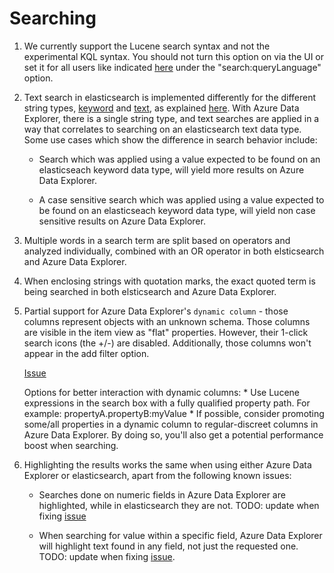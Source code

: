 # Searching

1. We currently support the Lucene search syntax and not the experimental KQL syntax.
You should not turn this option on via the UI or set it for all users like indicated [here](https://www.elastic.co/guide/en/kibana/current/advanced-options.html) under the "search:queryLanguage" option.

2. Text search in elasticsearch is implemented differently for the different string types, [keyword](https://www.elastic.co/guide/en/elasticsearch/reference/current/keyword.html) and [text](https://www.elastic.co/guide/en/elasticsearch/reference/current/text.html), as explained [here](https://www.elastic.co/blog/strings-are-dead-long-live-strings). With Azure Data Explorer, there is a single string type, and text searches are applied in a way that correlates to searching on an elasticsearch text data type. Some use cases which show the difference in search behavior include:

    * Search which was applied using a value expected to be found on an elasticseach keyword data type, will yield more results on Azure Data Explorer.

    * A case sensitive search which was applied using a value expected to be found on an elasticseach keyword data type, will yield non case sensitive results on Azure Data Explorer.

3. Multiple words in a search term are split based on operators and analyzed individually, combined with an OR operator in both elsticsearch and Azure Data Explorer.

4. When enclosing strings with quotation marks, the exact quoted term is being searched in both elsticsearch and Azure Data Explorer.

5. Partial support for Azure Data Explorer's `dynamic column` - those columns represent objects with an unknown schema. Those columns are visible in the item view as "flat" properties. However, their 1-click search icons (the +/-) are disabled. Additionally, those columns won't appear in the add filter option.

    [Issue](https://github.com/microsoft/KibanaKustoBridge/issues/261)

    Options for better interaction with dynamic columns:
        * Use Lucene expressions in the search box with a fully qualified property path. For example: propertyA.propertyB:myValue
        * If possible, consider promoting some/all properties in a dynamic column to regular-discreet columns in Azure Data Explorer. By doing so, you'll also get a potential performance boost when searching.

6. Highlighting the results works the same when using either Azure Data Explorer or elasticsearch, apart from the following known issues:

    * Searches done on numeric fields in Azure Data Explorer are highlighted, while in elasticsearch they are not.
    TODO: update when fixing [issue](https://dev.azure.com/csedevil/K2-bridge-internal/_workitems/edit/1695)

    * When searching for value within a specific field, Azure Data Explorer will highlight text found in any field, not just the requested one.
    TODO: update when fixing [issue](https://dev.azure.com/csedevil/K2-bridge-internal/_workitems/edit/1681).
